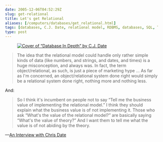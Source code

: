 ```yaml
--- 
date: 2005-12-06T04:52:29Z
slug: get-relational
title: Let's get Relational
aliases: [/computers/databases/get_relational.html]
tags: [databases, C.J. Date, relational model, RDBMS, databases, SQL, Tutorial D, object/relational databases]
type: post
---
```


<figure class="right"><a href="https://www.amazon.com/exec/obidos/ASIN/0596100124/justatheory-20" title="Buy &#x201c;Database In Depth&#x201d; on Amazon.com"><img src="https://images-na.ssl-images-amazon.com/images/I/41666fRxogL._SX379_BO1,204,203,200_.jpg" alt="Cover of &#x201c;Database In Depth&#x201d; by C.J. Date" /></a></figure>

> The idea that the relational model could handle only rather simple kinds of
> data (like numbers, and strings, and dates, and times) is a huge
> misconception, and always was. In fact, the term object/relational, as such,
> is just a piece of marketing hype ... As far as I'm concerned, an
> object/relational system done right would simply be a relational system done
> right, nothing more and nothing less.

And:

> So I think it's incumbent on people not to say “Tell me the business value of
> implementing the relational model.” I think they should explain what the
> business value is of not implementing it. Those who ask “What's the value of
> the relational model?” are basically saying “What's the value of theory?” And
> I want them to tell me what the value is of not abiding by the theory.

—[An Interview with Chris Date]

  [An Interview with Chris Date]: http://www.oreillynet.com/lpt/a/6060
